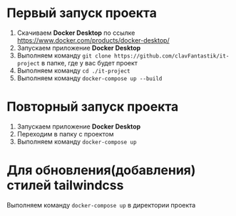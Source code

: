 # Первый запуск проекта
1. Скачиваем **Docker Desktop** по ссылке <https://www.docker.com/products/docker-desktop/>
2. Запускаем приложение **Docker Desktop**
3. Выполняем команду ```git clone https://github.com/clavFantastik/it-project``` в папке, где у вас будет проект
4. Выполняем команду ```cd ./it-project```
5. Выполняем команду ```docker-compose up --build```

# Повторный запуск проекта
1. Запускаем приложение **Docker Desktop**
2. Переходим в папку с проектом
3. Выполняем команду ```docker-compose up```


# Для обновления(добавления) стилей tailwindcss
Выполняем команду ```docker-compose up``` в директории проекта
